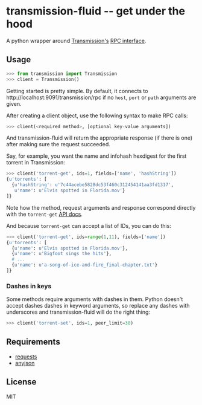 transmission-fluid -- get under the hood
========================================

A python wrapper around [Transmission's][transmission] [RPC
interface][rpc].

[transmission]: http://transmissionbt.com/
[rpc]: https://trac.transmissionbt.com/browser/trunk/extras/rpc-spec.txt

Usage
-----

```python
>>> from transmission import Transmission
>>> client = Transmission()
```

Getting started is pretty simple. By default, it connects to
http://localhost:9091/transmission/rpc if no `host`, `port` or `path`
arguments are given.

After creating a client object, use the following syntax to make RPC calls:

```python
>>> client(<required method>, [optional key-value arguments])
```

And transmission-fluid will return the appropriate response (if there
is one) after making sure the request succeeded.

Say, for example, you want the name and infohash hexdigest for the
first torrent in Transmission:

```python
>>> client('torrent-get', ids=1, fields=['name', 'hashString'])
{u'torrents': [
  {u'hashString': u'7c44acebe5828dc53f460c312454141aa3fd1317',
   u'name': u'Elvis spotted in Florida.mov'}
]}
```

Note how the method, request arguments and response correspond
directly with the `torrent-get` [API docs](https://trac.transmissionbt.com/browser/trunk/extras/rpc-spec.txt#L131).

And because `torrent-get` can accept a list of IDs, you can do this:

```python
>>> client('torrent-get', ids=range(1,11), fields=['name'])
{u'torrents': [
  {u'name': u'Elvis spotted in Florida.mov'},
  {u'name': u'Bigfoot sings the hits'},
  # ...
  {u'name': u'a-song-of-ice-and-fire_final-chapter.txt'}
]}
```

### Dashes in keys

Some methods require arguments with dashes in them. Python doesn't
accept dashes dashes in keyword arguments, so replace any dashes with
underscores and transmission-fluid will do the right thing:

```python
>>> client('torrent-set', ids=1, peer_limit=30)
```

Requirements
------------

- [requests](http://python-requests.org/)
- [anyjson](http://pypi.python.org/pypi/anyjson)

License
-------

MIT
